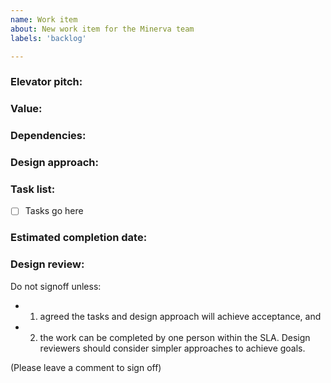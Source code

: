 ```yaml
---
name: Work item
about: New work item for the Minerva team
labels: 'backlog'

---
```


### Elevator pitch:
<!-- 1-2 line summary of the scope of this work item -->

### Value:
<!--
  Who is this for?
  Persona or group of people whom will derive value from the scenario.
  What benefits will be achieved or business metrics improved?
-->

### Dependencies:
<!-- Call out key people, teams, tech dependencies, or assumptions. -->

### Design approach:
<!--
  Free text / diagram / whiteboard picture / etc. that clearly shows your approach and considerations to build the task list.
  Existing code patterns in production code base that you will base your work off of.
-->

### Task list:
<!-- Bulleted list describing the exit criteria, desired end state and any documentation, monitors, work for DRI, etc. that will need to be added to make sure someone else can support once it's live. -->
* [ ] Tasks go here

### Estimated completion date:


### Design review:
<!-- 1-2 people needed for signoff -->
Do not signoff unless:
- 1) agreed the tasks and design approach will achieve acceptance, and
- 2) the work can be completed by one person within the SLA.
Design reviewers should consider simpler approaches to achieve goals.

(Please leave a comment to sign off)
